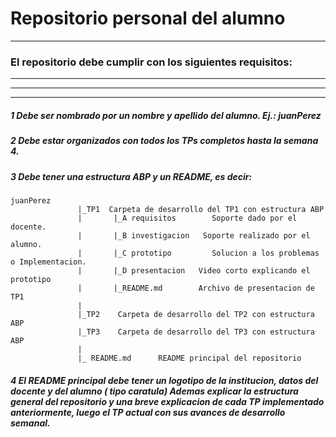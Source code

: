 # Repositorio personal del alumno 
---
### El repositorio debe cumplir con los siguientes requisitos: 
---
---
---
##### 1 Debe ser nombrado por un nombre y apellido del alumno. Ej.: juanPerez
##### 2 Debe estar organizados con todos los TPs completos hasta la semana 4. 
##### 3 Debe tener una estructura ABP y un README, es decir: 
    juanPerez
                   |_TP1  Carpeta de desarrollo del TP1 con estructura ABP
                   |       |_A requisitos        Soporte dado por el docente. 
                   |       |_B investigacion   Soporte realizado por el alumno. 
                   |       |_C prototipo         Solucion a los problemas o Implementacion. 
                   |       |_D presentacion   Video corto explicando el prototipo
                   |       |_README.md        Archivo de presentacion de TP1
                   |
                   |_TP2    Carpeta de desarrollo del TP2 con estructura ABP
                   |_TP3    Carpeta de desarrollo del TP3 con estructura ABP
                   |
                   |_ README.md      README principal del repositorio  

##### 4 El README principal debe tener un logotipo de la institucion, datos del docente y del alumno ( tipo caratula) Ademas explicar la estructura general del repositorio y una breve explicacion de cada TP implementado anteriormente, luego el TP actual con sus avances de desarrollo semanal. 